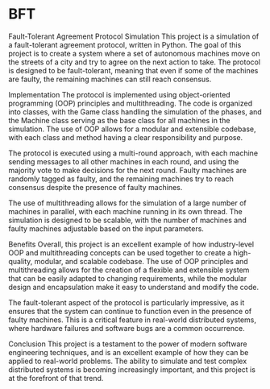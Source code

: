 # BFT
Fault-Tolerant Agreement Protocol Simulation
This project is a simulation of a fault-tolerant agreement protocol, written in Python. The goal of this project is to create a system where a set of autonomous machines move on the streets of a city and try to agree on the next action to take. The protocol is designed to be fault-tolerant, meaning that even if some of the machines are faulty, the remaining machines can still reach consensus.

Implementation
The protocol is implemented using object-oriented programming (OOP) principles and multithreading. The code is organized into classes, with the Game class handling the simulation of the phases, and the Machine class serving as the base class for all machines in the simulation. The use of OOP allows for a modular and extensible codebase, with each class and method having a clear responsibility and purpose.

The protocol is executed using a multi-round approach, with each machine sending messages to all other machines in each round, and using the majority vote to make decisions for the next round. Faulty machines are randomly tagged as faulty, and the remaining machines try to reach consensus despite the presence of faulty machines.

The use of multithreading allows for the simulation of a large number of machines in parallel, with each machine running in its own thread. The simulation is designed to be scalable, with the number of machines and faulty machines adjustable based on the input parameters.

Benefits
Overall, this project is an excellent example of how industry-level OOP and multithreading concepts can be used together to create a high-quality, modular, and scalable codebase. The use of OOP principles and multithreading allows for the creation of a flexible and extensible system that can be easily adapted to changing requirements, while the modular design and encapsulation make it easy to understand and modify the code.

The fault-tolerant aspect of the protocol is particularly impressive, as it ensures that the system can continue to function even in the presence of faulty machines. This is a critical feature in real-world distributed systems, where hardware failures and software bugs are a common occurrence.

Conclusion
This project is a testament to the power of modern software engineering techniques, and is an excellent example of how they can be applied to real-world problems. The ability to simulate and test complex distributed systems is becoming increasingly important, and this project is at the forefront of that trend.

